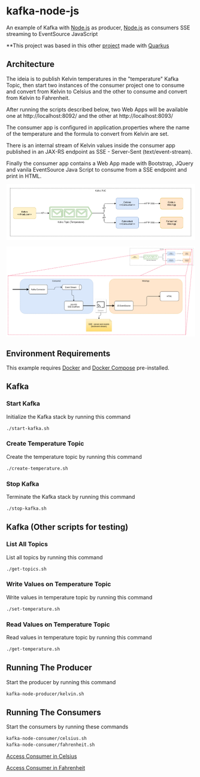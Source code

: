 # kafka-node-js

An example of Kafka with [Node.js](https://nodejs.org) as producer, [Node.js](https://quarkus.io) as consumers SSE streaming to EventSource JavaScript

**This project was based in this other [project](https://github.com/higorrg/kafka-quarkus-js) made with [Quarkus](https://quarkus.io)

## Architecture

The ideia is to publish Kelvin temperatures in the "temperature" Kafka Topic, then start two instances of the consumer project one to consume and convert from Kelvin to Celsius and the other to consume and convert from Kelvin to Fahrenheit.

After running the scripts described below, two Web Apps will be available one at http://localhost:8092/ and the other at http://localhost:8093/

The consumer app is configured in application.properties where the name of the temperature and the formula to convert from Kelvin are set.

There is an internal stream of Kelvin values inside the consumer app published in an JAX-RS endpoint as SSE - Server-Sent (text/event-stream).

Finally the consumer app contains a Web App made with Bootstrap, JQuery and vanila EventSource Java Script to consume from a SSE endpoint and print in HTML.

![architecture](./ArchitecturalSolution.png)

![consumer architecture](./ConsumerArchitecture.png)

## Environment Requirements

This example requires [Docker](https://docs.docker.com/get-docker/) and [Docker Compose](https://docs.docker.com/compose/) pre-installed.

## Kafka

### Start Kafka

Initialize the Kafka stack by running this command

```bash
./start-kafka.sh
```

### Create Temperature Topic

Create the temperature topic by running this command

```bash
./create-temperature.sh
```

### Stop Kafka

Terminate the Kafka stack by running this command

```bash
./stop-kafka.sh
```

## Kafka (Other scripts for testing)

### List All Topics

List all topics by running this command

```bash
./get-topics.sh
```

### Write Values on Temperature Topic

Write values in temperature topic by running this command

```bash
./set-temperature.sh
```

### Read Values on Temperature Topic

Read values in temperature topic by running this command

```bash
./get-temperature.sh
```

## Running The Producer

Start the producer by running this command

```bash
kafka-node-producer/kelvin.sh
```

## Running The Consumers

Start the consumers by running these commands

```bash
kafka-node-consumer/celsius.sh
kafka-node-consumer/fahrenheit.sh
```

[Access Consumer in Celsius](http://localhost:8092/)

[Access Consumer in Fahrenheit](http://localhost:8093/)
